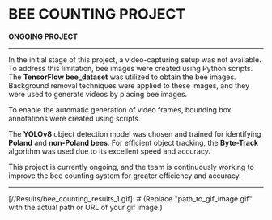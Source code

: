 # BEE COUNTING PROJECT

**ONGOING PROJECT**
<hr>

In the initial stage of this project, a video-capturing setup was not available. To address this limitation, bee images were created using Python scripts. The **TensorFlow bee_dataset** was utilized to obtain the bee images. Background removal techniques were applied to these images, and they were used to generate videos by placing bee images.

To enable the automatic generation of video frames, bounding box annotations were created using scripts.

The **YOLOv8** object detection model was chosen and trained for identifying **Poland** and **non-Poland bees**. 
For efficient object tracking, the **Byte-Track** algorithm was used due to its excellent speed and accuracy.

This project is currently ongoing, and the team is continuously working to improve the bee counting system for greater efficiency and accuracy.

<hr>
[//Results/bee_counting_results_1.gif]: # (Replace "path_to_gif_image.gif" with the actual path or URL of your gif image.)



